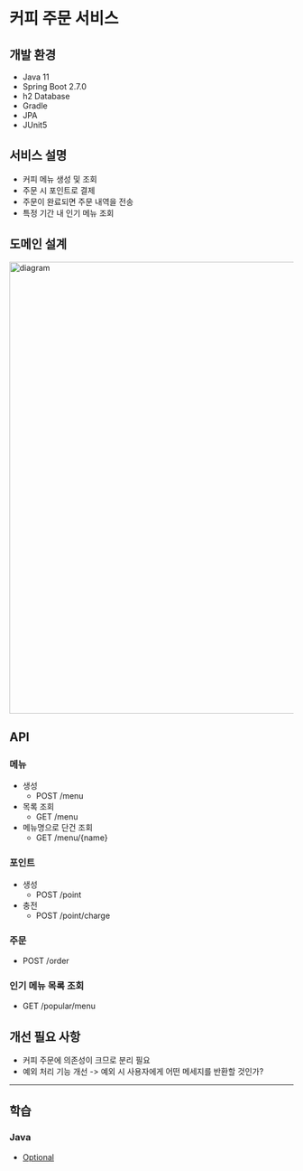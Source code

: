 # 커피 주문 서비스

## 개발 환경
* Java 11
* Spring Boot 2.7.0
* h2 Database
* Gradle
* JPA
* JUnit5

## 서비스 설명
* 커피 메뉴 생성 및 조회
* 주문 시 포인트로 결제
* 주문이 완료되면 주문 내역을 전송
* 특정 기간 내 인기 메뉴 조회

## 도메인 설계
<img width="800" alt="diagram" src="https://user-images.githubusercontent.com/45748683/196957133-7bb334fe-9a3c-49ec-a434-be15418aef2c.png">

## API

### 메뉴 
* 생성 
  * POST /menu
* 목록 조회 
  * GET /menu
* 메뉴명으로 단건 조회 
  * GET /menu/{name}

### 포인트
* 생성 
  * POST /point 
* 충전 
  * POST /point/charge

### 주문
* POST /order

### 인기 메뉴 목록 조회
* GET /popular/menu


## 개선 필요 사항
* 커피 주문에 의존성이 크므로 분리 필요
* 예외 처리 기능 개선 -> 예외 시 사용자에게 어떤 메세지를 반환할 것인가?

- - -
## 학습 
### Java
* [Optional](https://onibmag.tistory.com/entry/%EC%9E%90%EB%B0%94-null-%EB%8C%80%EC%8B%A0-Optional-%EC%82%AC%EC%9A%A9%ED%95%98%EA%B8%B0
)
